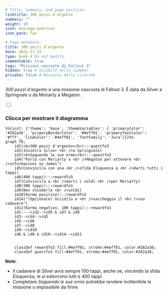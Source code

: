 ```yaml
---
# Title, summary, and page position.
linktitle: 300 pezzi d'argento
summary: ""
weight: 10
icon: message-question
icon_pack: fas

# Page metadata.
title: 300 pezzi d'argento
date: 2022-11-15
type: book # Do not modify.
commentable: true
tags: "Missioni nascoste di Fallout 3"
hidden: true # Visibile nella sidebar
private: false # Nascosto dalle ricerche
---
```


<div class="fo3">


*300 pezzi d'argento* è una missione nascosta di Fallout 3. È data da Silver a Springvale o da Moriarty a Megaton.



<section class="chart-collapse">
<input type="checkbox" name="collapse2" id="handle2">
<h3 class="handle">
<label for="handle2">Clicca per mostrare il diagramma</label>
</h3>
<div class="content">

```mermaid
%%{init: {'theme': 'base', 'themeVariables': { 'primaryColor': '#282a36', 'primaryBorderColor': '#4eff01', 'primaryTextColor': '#fff', 'lineColor': '#4eff01', 'fontFamily': 'Jura'}}}%%
graph TD;
    id1(<b>300 pezzi d'argento</b>):::questfo3
    id2(Incontra Silver <br />a Springvale)
    id3(<b>Seguendo le sue orme</b>):::questfo3
    id4("Parla con Moriarty a <br />Megaton per ottenere <br />informazioni su James")
    id5(Convincila con una <br />sfida Eloquenza a <br />darti tutti i tappi)
    id6(400 tappi):::rewardfo3
    id7(Convincila a <br />darti i soldi <br />per Moriarty)
    id8(300 tappi):::rewardfo3
    id9(Non chiederle <br />soldi) 
    id10(Karma positivo):::rewardfo3
    id14("(Opzionale) Uccidila e <br />saccheggia il <br />suo cadavere")
    id11(Karma negativo, 100 tappi):::rewardfo3
    id1---->id2-->id5 & id7 & id9
    id3-->id4-->id2
    id5-->id6
    id7-->id8
    id9-->id10
    id6 & id8 & id10-->id14-->id11
    
    
    classDef rewardfo3 fill:#4eff01, stroke:#4eff01, color:#282a36;
    classDef questfo3 fill:#4eff01, stroke:#4eff01, color:#282a36;
```

</div>
</section>



**Note**:
- Il cadavere di Silver avrà sempre 100 tappi, anche se, vincendo la sfida Eloquenza, le si estorcono tutti e 400 tappi
- Completare *Seguendo le sue orme* potrebbe rendere inottenibile la missione o impossibile da finire

</div>